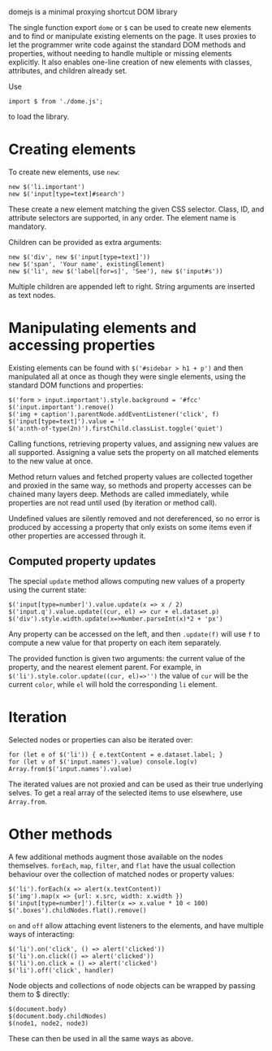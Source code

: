 domejs is a minimal proxying shortcut DOM library

The single function export `dome` or `$` can be used to create
new elements and to find or manipulate existing elements on the
page. It uses proxies to let the programmer write code against
the standard DOM methods and properties, without needing to
handle multiple or missing elements explicitly. It also
enables one-line creation of new elements with classes,
attributes, and children already set.

Use

    import $ from './dome.js';
to load the library.

# Creating elements

To create new elements, use `new`:

    new $('li.important')
    new $('input[type=text]#search')
These create a new element matching the given CSS selector.
Class, ID, and attribute selectors are supported, in any order.
The element name is mandatory.

Children can be provided as extra arguments:

    new $('div', new $('input[type=text]'))
    new $('span', 'Your name', existingElement)
    new $('li', new $('label[for=s]', 'See'), new $('input#s'))
Multiple children are appended left to right. String arguments
are inserted as text nodes.

# Manipulating elements and accessing properties

Existing elements can be found with `$('#sidebar > h1 + p')`
and then manipulated all at once as though they were single
elements, using the standard DOM functions and properties:

    $('form > input.important').style.background = '#fcc'
    $('input.important').remove()
    $('img + caption').parentNode.addEventListener('click', f)
    $('input[type=text]').value = ''
    $('a:nth-of-type(2n)').firstChild.classList.toggle('quiet')
Calling functions, retrieving property values, and assigning
new values are all supported. Assigning a value sets the
property on all matched elements to the new value at once.

Method return values and fetched property values are collected
together and proxied in the same way, so methods and property
accesses can be chained many layers deep. Methods are called
immediately, while properties are not read until used (by
iteration or method call).

Undefined values are silently removed and not dereferenced, so
no error is produced by accessing a property that only exists
on some items even if other properties are accessed through it.

## Computed property updates

The special `update` method allows computing new values of a
property using the current state:

    $('input[type=number]').value.update(x => x / 2)
    $('input.q').value.update((cur, el) => cur + el.dataset.p)
    $('div').style.width.update(x=>Number.parseInt(x)*2 + 'px')
Any property can be accessed on the left, and then `.update(f)`
will use `f` to compute a new value for that property on each
item separately.

The provided function is given two arguments: the current value
of the property, and the nearest element parent. For example,
in `$('li').style.color.update((cur, el)=>'')` the value of
`cur` will be the current `color`, while `el` will hold the
corresponding `li` element.

# Iteration

Selected nodes or properties can also be iterated over:

    for (let e of $('li')) { e.textContent = e.dataset.label; }
    for (let v of $('input.names').value) console.log(v)
    Array.from($('input.names').value)
The iterated values are not proxied and can be used as their
true underlying selves. To get a real array of the selected
items to use elsewhere, use `Array.from`.

# Other methods

A few additional methods augment those available on the
nodes themselves. `forEach`, `map`, `filter`, and `flat` have
the usual collection behaviour over the collection of matched
nodes or property values:

    $('li').forEach(x => alert(x.textContent))
    $('img').map(x => {url: x.src, width: x.width })
    $('input[type=number]').filter(x => x.value * 10 < 100)
    $('.boxes').childNodes.flat().remove()

`on` and `off` allow attaching event listeners to the elements,
and have multiple ways of interacting:

    $('li').on('click', () => alert('clicked'))
    $('li').on.click(() => alert('clicked'))
    $('li').on.click = () => alert('clicked')
    $('li').off('click', handler)

Node objects and collections of node objects can be wrapped by
passing them to $ directly:

    $(document.body)
    $(document.body.childNodes)
    $(node1, node2, node3)

These can then be used in all the same ways as above.
